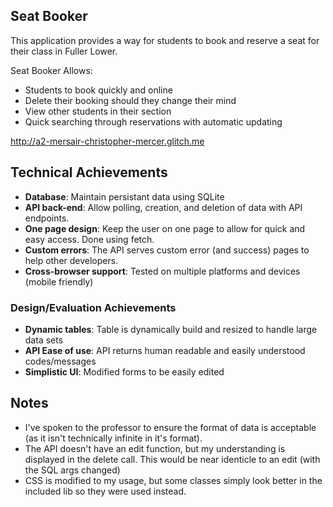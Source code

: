 ## Seat Booker
This application provides a way for students to book and reserve a seat for their class in Fuller Lower.

Seat Booker Allows:
 - Students to book quickly and online
 - Delete their booking should they change their mind
 - View other students in their section
 - Quick searching through reservations with automatic updating

http://a2-mersair-christopher-mercer.glitch.me

## Technical Achievements
- **Database**: Maintain persistant data using SQLite
- **API back-end**: Allow polling, creation, and deletion of data with API endpoints.
- **One page design**: Keep the user on one page to allow for quick and easy access. Done using fetch.
- **Custom errors**: The API serves custom error (and success) pages to help other developers.
- **Cross-browser support**: Tested on multiple platforms and devices (mobile friendly)

### Design/Evaluation Achievements
- **Dynamic tables**: Table is dynamically build and resized to handle large data sets
- **API Ease of use**: API returns human readable and easily understood codes/messages
- **Simplistic UI**: Modified forms to be easily edited

## Notes
 - I've spoken to the professor to ensure the format of data is acceptable (as it isn't technically infinite in it's format).
 - The API doesn't have an edit function, but my understanding is displayed in the delete call. This would be near identicle to an edit (with the SQL args changed)
 - CSS is modified to my usage, but some classes simply look better in the included lib so they were used instead.